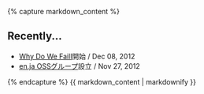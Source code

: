 {% capture markdown_content %}

## Recently...

- [Why Do We Faill](http://why.dowefall.com/)開始 / Dec 08, 2012
- [en.ja OSSグループ](https://github.com/enja-oss)設立 / Nov 27, 2012

{% endcapture %}
{{ markdown_content | markdownify }}
